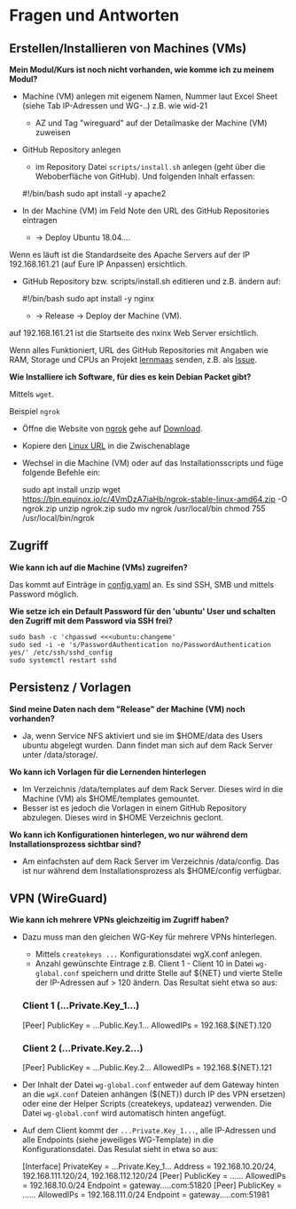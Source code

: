 Fragen und Antworten
====================

Erstellen/Installieren von Machines (VMs)
-----------------------------------------

**Mein Modul/Kurs ist noch nicht vorhanden, wie komme ich zu meinem Modul?**

* Machine (VM) anlegen mit eigenem Namen, Nummer laut Excel Sheet (siehe Tab IP-Adressen und WG-..) z.B. wie wid-21
    * AZ und Tag "wireguard" auf der Detailmaske der Machine (VM) zuweisen
* GitHub Repository anlegen
    * im Repository Datei `scripts/install.sh` anlegen (geht über die Weboberfläche von GitHub). Und folgenden Inhalt erfassen:

        
    #!/bin/bash
    sudo apt install -y apache2
        
* In der Machine (VM) im Feld Note den URL des GitHub Repositories eintragen
    * -> Deploy Ubuntu 18.04....

Wenn es läuft ist die Standardseite des Apache Servers auf der IP 192.168.161.21 (auf Eure IP Anpassen) ersichtlich. 
 
* GitHub Repository bzw. scripts/install.sh editieren und z.B. ändern auf:

    
    #!/bin/bash
    sudo apt install -y nginx
    
    * -> Release -> Deploy der Machine (VM).  

auf 192.168.161.21 ist die Startseite des nxinx Web Server ersichtlich.

Wenn alles Funktioniert, URL des GitHub Repositories mit Angaben wie RAM, Storage und CPUs an Projekt [lernmaas](https://github.com/mc-b/lernmaas) senden, z.B. als [Issue](https://github.com/mc-b/lernmaas/issues).

**Wie Installiere ich Software, für dies es kein Debian Packet gibt?**

Mittels `wget`.

Beispiel `ngrok`

* Öffne die Website von [ngrok](https://ngrok.com/) gehe auf [Download](https://ngrok.com/download).
* Kopiere den [Linux URL](https://bin.equinox.io/c/4VmDzA7iaHb/ngrok-stable-linux-amd64.zip) in die Zwischenablage
* Wechsel in die Machine (VM) oder auf das Installationsscripts und füge folgende Befehle ein:

    sudo apt install unzip
    wget https://bin.equinox.io/c/4VmDzA7iaHb/ngrok-stable-linux-amd64.zip -O ngrok.zip
    unzip ngrok.zip
    sudo mv ngrok /usr/local/bin
    chmod 755 /usr/local/bin/ngrok
    
    

Zugriff
-------

**Wie kann ich auf die Machine (VMs) zugreifen?**

Das kommt auf Einträge in [config.yaml](https://github.com/mc-b/lernmaas#konfigurationsdatei-configyaml) an. Es sind SSH, SMB und mittels Password möglich.

**Wie setze ich ein Default Password für den 'ubuntu' User und schalten den Zugriff mit dem Password via SSH frei?**

    sudo bash -c 'chpasswd <<<ubuntu:changeme'
    sudo sed -i -e 's/PasswordAuthentication no/PasswordAuthentication yes/' /etc/ssh/sshd_config
    sudo systemctl restart sshd



Persistenz / Vorlagen
---------------------

**Sind meine Daten nach dem "Release" der Machine (VM) noch vorhanden?**

* Ja, wenn Service NFS aktiviert und sie im $HOME/data des Users ubuntu abgelegt wurden. Dann findet man sich auf dem Rack Server unter /data/storage/<hostname>.

**Wo kann ich Vorlagen für die Lernenden hinterlegen**

* Im Verzeichnis /data/templates auf dem Rack Server. Dieses wird in die Machine (VM) als $HOME/templates gemountet.
* Besser ist es jedoch die Vorlagen in einem GitHub Repository abzulegen. Dieses wird in $HOME Verzeichnis geclont.

**Wo kann ich Konfigurationen hinterlegen, wo nur während dem Installationsprozess sichtbar sind?**

* Am einfachsten auf dem Rack Server im Verzeichnis /data/config. Das ist nur während dem Installationsprozess als $HOME/config verfügbar.

VPN (WireGuard)
---------------

**Wie kann ich mehrere VPNs gleichzeitig im Zugriff haben?** 

* Dazu muss man den gleichen WG-Key für mehrere VPNs hinterlegen.
    * Mittels `createkeys ...` Konfigurationsdatei wgX.conf anlegen. 
    * Anzahl gewünschte Eintrage z.B. Client 1 - Client 10 in Datei `wg-global.conf` speichern und dritte Stelle auf ${NET} und vierte Stelle der IP-Adressen auf > 120 ändern. Das Resultat sieht etwa so aus:

    
    ### Client 1 (...Private.Key_1...)
    [Peer]
    PublicKey = ...Public.Key.1...
    AllowedIPs = 192.168.${NET}.120
    
    ### Client 2 (...Private.Key.2...)
    [Peer]
    PublicKey = ...Public.Key.2...
    AllowedIPs = 192.168.${NET}.121

* Der Inhalt der Datei `wg-global.conf` entweder auf dem Gateway hinten an die `wgX.conf` Dateien anhängen (${NET}) durch IP des VPN ersetzen) oder eine der Helper Scripts (createkeys, updateaz) verwenden. Die Datei `wg-global.conf` wird automatisch hinten angefügt.

* Auf dem Client kommt der `...Private.Key_1...`, alle IP-Adressen und alle Endpoints (siehe jeweiliges WG-Template) in die Konfigurationsdatei. Das Resulat sieht in etwa so aus:

    [Interface]
    PrivateKey = ...Private.Key_1...
    Address = 192.168.10.20/24, 192.168.111.120/24, 192.168.112.120/24
    [Peer]
    PublicKey = ......
    AllowedIPs = 192.168.10.0/24
    Endpoint = gateway.....com:51820
    [Peer]
    PublicKey = ......
    AllowedIPs = 192.168.111.0/24
    Endpoint = gateway.....com:51981

